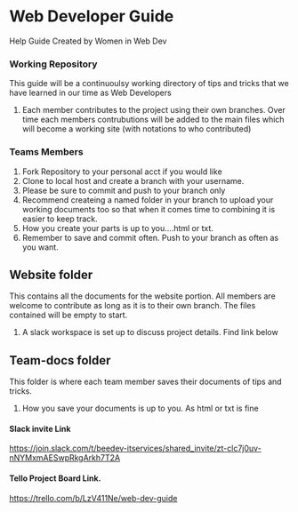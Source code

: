 # Web Developer Guide
Help Guide Created by Women in Web Dev

### Working Repository
This guide will be a continuoulsy working directory of tips and tricks that we have learned in our time as Web Developers

1. Each member contributes to the project using their own branches.  Over time each members contrubutions will be added to the main files which will become a working site (with notations to who contributed)

### Teams Members
1. Fork Repository to your personal acct if you would like
2. Clone to local host and create a branch with your username.
3. Please be sure to commit and push to your branch only
4. Recommend createing a named folder in your branch to upload your working documents too so that when it comes time to combining it is easier to keep track.
5. How you create your parts is up to you....html or txt.
6. Remember to save and commit often.  Push to your branch as often as you want.


## Website folder
This contains all the documents for the website portion.  All members are welcome to contribute as long as it is to their own branch.  The files contained will be empty to start.  

1. A slack workspace is set up to discuss project details. Find link below


 ## Team-docs folder
 This folder is where each team member saves their documents of tips and tricks.

 1. How you save your documents is up to you.  As html or txt is fine

 #### Slack invite Link
https://join.slack.com/t/beedev-itservices/shared_invite/zt-clc7j0uv-nNYMxmAESwpRkgArkh7T2A

#### Tello Project Board Link.  
https://trello.com/b/LzV411Ne/web-dev-guide

